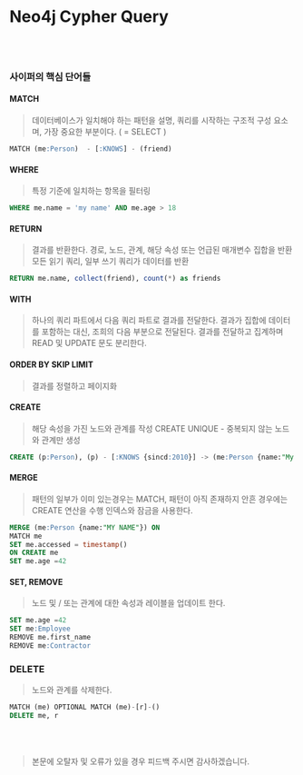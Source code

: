 # Neo4j Cypher Query
<br><br>
### 사이퍼의 핵심 단어들
#### MATCH
> 데이터베이스가 일치해야 하는 패턴을 설명, 쿼리를 시작하는 구조적 구성 요소며, 가장 중요한 부분이다. ( = SELECT )
```sql
MATCH (me:Person)  - [:KNOWS] - (friend)
```

#### WHERE
> 특정 기준에 일치하는 항목을 필터링
```sql
WHERE me.name = 'my name' AND me.age > 18
```

#### RETURN
> 결과를 반환한다.
> 경로, 노드, 관계, 해당 속성 또는 언급된 매개변수 집합을 반환
> 모든 읽기 쿼리, 일부 쓰기 쿼리가 데이터를 반환
```sql
RETURN me.name, collect(friend), count(*) as friends
```

#### WITH
> 하나의 쿼리 파트에서 다음 쿼리 파트로 결과를 전달한다.
> 결과가 집합에 데이터를 포함하는 대신, 조희의 다음 부분으로 전달된다.
> 결과를 전달하고 집계하며 READ 및 UPDATE 문도 분리한다.

#### ORDER BY SKIP LIMIT
> 결과를 정렬하고 페이지화

#### CREATE
> 해당 속성을 가진 노드와 관계를 작성
> CREATE UNIQUE - 중복되지 않는 노드와 관계만 생성
```sql
CREATE (p:Person), (p) - [:KNOWS {sincd:2010}] -> (me:Person {name:"My Name"})
```

#### MERGE
> 패턴의 일부가 이미 있는경우는 MATCH, 패턴이 아직 존재하지 안흔 경우에는 CREATE 연산을 수행
> 인덱스와 잠금을 사용한다.
```sql
MERGE (me:Person {name:"MY NAME"}) ON
MATCH me
SET me.accessed = timestamp()
ON CREATE me
SET me.age =42
```

#### SET, REMOVE
> 노드 및 / 또는 관계에 대한 속성과 레이블을 업데이트 한다.
```sql
SET me.age =42
SET me:Employee
REMOVE me.first_name
REMOVE me:Contractor
```

### DELETE
> 노드와 관계를 삭제한다.
```sql
MATCH (me) OPTIONAL MATCH (me)-[r]-()
DELETE me, r
```

<br><br>

> 본문에 오탈자 및 오류가 있을 경우 피드백 주시면 감사하겠습니다.